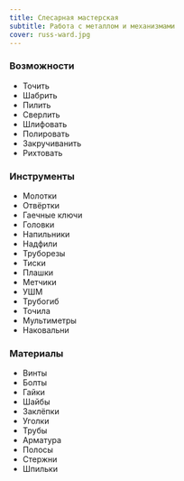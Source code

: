 ```yaml
---
title: Слесарная мастерская
subtitle: Работа с металлом и механизмами
cover: russ-ward.jpg
---
```


### Возможности

- Точить
- Шабрить
- Пилить
- Сверлить
- Шлифовать
- Полировать
- Закручиванить
- Рихтовать

### Инструменты

- Молотки
- Отвёртки
- Гаечные ключи
- Головки
- Напильники
- Надфили
- Труборезы
- Тиски
- Плашки
- Метчики
- УШМ
- Трубогиб
- Точила
- Мультиметры
- Наковальни

### Материалы

- Винты
- Болты
- Гайки
- Шайбы
- Заклёпки
- Уголки
- Трубы
- Арматура
- Полосы
- Стержни
- Шпильки
